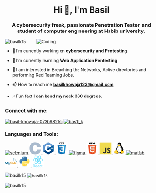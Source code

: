<h1 align="center">Hi 👋, I'm Basil</h1>
<h3 align="center">A cybersecurity freak, passionate Penetration Tester, and student of computer engineering at Habib university.</h3>
<img align="right" alt="Coding" width="400" src="https://img.freepik.com/premium-photo/hacker-cyber-security-with-computer-hacking-attackhacker-cyber-security-with-computer-ha_912214-17424.jpg">

<p align="left"> <img src="https://komarev.com/ghpvc/?username=basilk15&label=Profile%20views&color=0e75b6&style=flat" alt="basilk15" /> </p>

- 🔭 I’m currently working on **cybersecurity and Pentesting**

- 🌱 I’m currently learning **Web Application Pentesting**

- 📝 I am interested in Breaching the Networks, Active directories and performing Red Teaming Jobs.

- 📫 How to reach me **basilkhowaja123@gmail.com**

- ⚡ Fun fact **I can bend my neck 360 degrees.**

<h3 align="left">Connect with me:</h3>
<p align="left">
<a href="https://linkedin.com/in/basil-khowaja-073b9825b" target="blank"><img align="center" src="https://raw.githubusercontent.com/rahuldkjain/github-profile-readme-generator/master/src/images/icons/Social/linked-in-alt.svg" alt="basil-khowaja-073b9825b" height="30" width="40" /></a>
<a href="https://instagram.com/bas1l_k" target="blank"><img align="center" src="https://raw.githubusercontent.com/rahuldkjain/github-profile-readme-generator/master/src/images/icons/Social/instagram.svg" alt="bas1l_k" height="30" width="40" /></a>
</p>
<h3 align="left">Languages and Tools:</h3>
<p align="left"> <a href="https://www.selenium.dev" target="_blank" rel="noreferrer"> <img src="https://raw.githubusercontent.com/detain/svg-logos/780f25886640cef088af994181646db2f6b1a3f8/svg/selenium-logo.svg" alt="selenium" width="40" height="40"/> </a> <a href="https://www.cprogramming.com/" target="_blank" rel="noreferrer"> <img src="https://raw.githubusercontent.com/devicons/devicon/master/icons/c/c-original.svg" alt="c" width="40" height="40"/> </a> <a href="https://www.w3schools.com/cpp/" target="_blank" rel="noreferrer"> <img src="https://raw.githubusercontent.com/devicons/devicon/master/icons/cplusplus/cplusplus-original.svg" alt="cplusplus" width="40" height="40"/> </a> <a href="https://www.w3schools.com/css/" target="_blank" rel="noreferrer"> <img src="https://raw.githubusercontent.com/devicons/devicon/master/icons/css3/css3-original-wordmark.svg" alt="css3" width="40" height="40"/> </a> <a href="https://www.figma.com/" target="_blank" rel="noreferrer"> <img src="https://www.vectorlogo.zone/logos/figma/figma-icon.svg" alt="figma" width="40" height="40"/> </a> <a href="https://www.w3.org/html/" target="_blank" rel="noreferrer"> <img src="https://raw.githubusercontent.com/devicons/devicon/master/icons/html5/html5-original-wordmark.svg" alt="html5" width="40" height="40"/> </a> <a href="https://developer.mozilla.org/en-US/docs/Web/JavaScript" target="_blank" rel="noreferrer"> <img src="https://raw.githubusercontent.com/devicons/devicon/master/icons/javascript/javascript-original.svg" alt="javascript" width="40" height="40"/> </a> <a href="https://www.linux.org/" target="_blank" rel="noreferrer"> <img src="https://raw.githubusercontent.com/devicons/devicon/master/icons/linux/linux-original.svg" alt="linux" width="40" height="40"/> </a> <a href="https://www.mathworks.com/" target="_blank" rel="noreferrer"> <img src="https://upload.wikimedia.org/wikipedia/commons/2/21/Matlab_Logo.png" alt="matlab" width="40" height="40"/> </a> <a href="https://www.mysql.com/" target="_blank" rel="noreferrer"> <img src="https://raw.githubusercontent.com/devicons/devicon/master/icons/mysql/mysql-original-wordmark.svg" alt="mysql" width="40" height="40"/> </a> <a href="https://www.python.org" target="_blank" rel="noreferrer"> <img src="https://raw.githubusercontent.com/devicons/devicon/master/icons/python/python-original.svg" alt="python" width="40" height="40"/> </a> <a href="https://reactjs.org/" target="_blank" rel="noreferrer"> <img src="https://raw.githubusercontent.com/devicons/devicon/master/icons/react/react-original-wordmark.svg" alt="react" width="40" height="40"/> </a> </p>
<p><img align="left" src="https://github-readme-stats.vercel.app/api/top-langs?username=basilk15&show_icons=true&locale=en&layout=compact" alt="basilk15" /></p>

<p>&nbsp;<img align="center" src="https://github-readme-stats.vercel.app/api?username=basilk15&show_icons=true&locale=en" alt="basilk15" /></p>

<p><img align="center" src="https://github-readme-streak-stats.herokuapp.com/?user=basilk15&" alt="basilk15" /></p>




